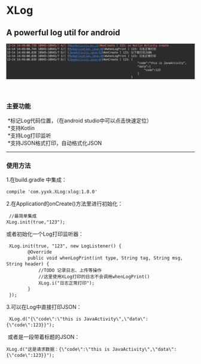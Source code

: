 # XLog
A powerful log util for android
---------------
![image](https://github.com/lx1992lx/XLog/blob/master/proPic.png)
<br><br><br>

### 主要功能<br>
  *标记Log代码位置，（在android studio中可以点击快速定位）<br>
  *支持Kotlin<br>
  *支持Log打印监听<br>
  *支持JSON格式打印，自动格式化JSON<br>
  
  
---------------


### 使用方法<br>
1.在build.gradle 中集成：<br>

    compile 'com.yyxk.XLog:xlog:1.0.0'

2.在Application的onCreate()方法里进行初始化：<br>

     //最简单集成
    XLog.init(true,"123");
     

  或者初始化一个Log打印监听器：<br>
    
     XLog.init(true, "123", new LogListener() {
            @Override
            public void whenLogPrint(int type, String tag, String msg, String header) {
                //TODO 记录日志、上传等操作
                //这里使用XLog打印的日志不会调用whenLogPrint()
                XLog.i("日志正常打印");
            }
     });
3.可以在Log中直接打印JSON：<br>
   
   
     XLog.d("{\"code\":\"this is JavaActivity\",\"data\":{\"code\":123}}");
     
  或者是一段带着标题的JSON：<br>
  
  
    XLog.d("这是请求数据：{\"code\":\"this is JavaActivity\",\"data\":{\"code\":123}}");

